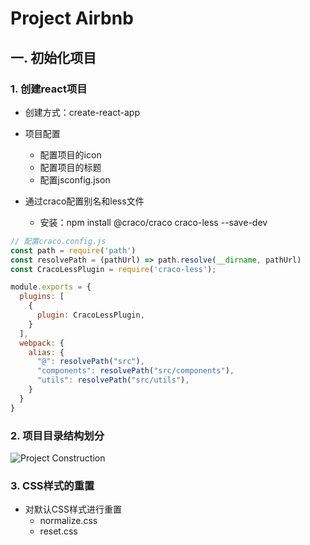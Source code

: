 # Project Airbnb

## 一. 初始化项目

### 1. 创建react项目

- 创建方式：create-react-app
- 项目配置
  - 配置项目的icon
  - 配置项目的标题
  - 配置jsconfig.json

- 通过craco配置别名和less文件
  - 安装：npm install @craco/craco craco-less --save-dev

```js
// 配置craco.config.js
const path = require('path')
const resolvePath = (pathUrl) => path.resolve(__dirname, pathUrl)
const CracoLessPlugin = require('craco-less');

module.exports = {
  plugins: [
    {
      plugin: CracoLessPlugin,
    }
  ],
  webpack: {
    alias: {
      "@": resolvePath("src"),
      "components": resolvePath("src/components"),
      "utils": resolvePath("src/utils"),
    }
  }
}
```

### 2. 项目目录结构划分

![Project Construction](https://gitee.com/edward_west/image-store/raw/master/study-frontend/react/react-project/react-project-struction.jpg)

### 3. CSS样式的重置

- 对默认CSS样式进行重置
  - normalize.css
  - reset.css
